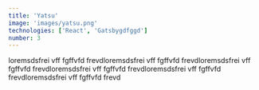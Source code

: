 ```yaml
---
title: 'Yatsu'
image: 'images/yatsu.png'
technologies: ['React', 'Gatsbygdfggd']
number: 3
---
```

loremsdsfrei vff fgffvfd frevdloremsdsfrei vff fgffvfd frevdloremsdsfrei vff fgffvfd frevdloremsdsfrei vff fgffvfd frevdloremsdsfrei vff fgffvfd frevdloremsdsfrei vff fgffvfd frevd